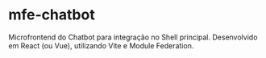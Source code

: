 # mfe-chatbot
Microfrontend do Chatbot para integração no Shell principal. Desenvolvido em React (ou Vue), utilizando Vite e Module Federation.
